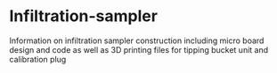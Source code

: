 # Infiltration-sampler
Information on infiltration sampler construction including micro board design and code as well as 3D printing files for tipping bucket unit and calibration plug
